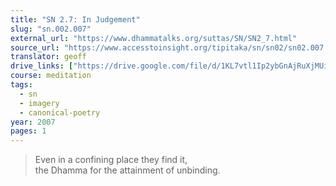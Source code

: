 ```yaml
---
title: "SN 2.7: In Judgement"
slug: "sn.002.007"
external_url: "https://www.dhammatalks.org/suttas/SN/SN2_7.html"
source_url: "https://www.accesstoinsight.org/tipitaka/sn/sn02/sn02.007.than.html"
translator: geoff
drive_links: ["https://drive.google.com/file/d/1KL7vtl1Ip2ybGnAjRuXjMUiE9n75kUgR/view?usp=drivesdk"]
course: meditation
tags:
  - sn
  - imagery
  - canonical-poetry
year: 2007
pages: 1
---
```


> Even in a confining place they find it,  
the Dhamma for the attainment of unbinding.

